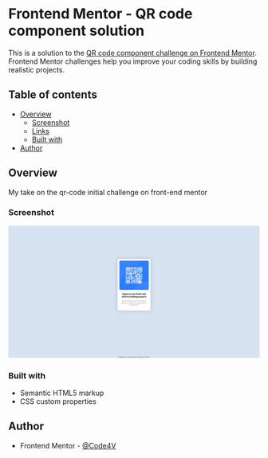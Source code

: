 # Frontend Mentor - QR code component solution

This is a solution to the [QR code component challenge on Frontend Mentor](https://www.frontendmentor.io/challenges/qr-code-component-iux_sIO_H). Frontend Mentor challenges help you improve your coding skills by building realistic projects. 

## Table of contents

- [Overview](#overview)
  - [Screenshot](#screenshot)
  - [Links](#links)
  - [Built with](#built-with)
- [Author](#author)

## Overview

My take on the qr-code initial challenge on front-end mentor

### Screenshot

![qr-code Desktop Version](./images/screenshots/qr-code%20(DESKTOP).jpeg)

### Built with

- Semantic HTML5 markup
- CSS custom properties

## Author

- Frontend Mentor - [@Code4V](https://www.frontendmentor.io/profile/Code4V)